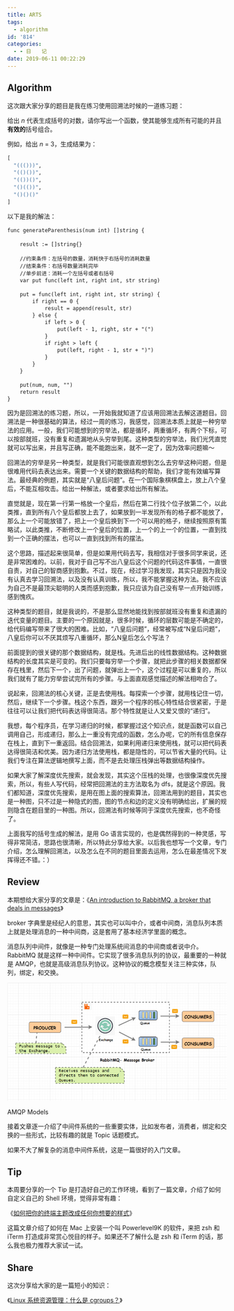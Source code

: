 ```yaml
---
title: ARTS
tags:
  - algorithm
id: '814'
categories:
  - - 日　　记
date: 2019-06-11 00:22:29
---
```


## Algorithm

这次跟大家分享的题目是我在练习使用回溯法时候的一道练习题：

给出 _n_ 代表生成括号的对数，请你写出一个函数，使其能够生成所有可能的并且**有效的**括号组合。

例如，给出 _n_ = 3，生成结果为：

```python
[
  "((()))",
  "(()())",
  "(())()",
  "()(())",
  "()()()"
]
```

以下是我的解法：

```golang
func generateParenthesis(num int) []string {

    result := []string{}

    //约束条件：左括号的数量，消耗快于右括号的消耗数量
    //结束条件：右括号数量消耗完毕
    //单步前进：消耗一个左括号或者右括号
    var put func(left int, right int, str string)

    put = func(left int, right int, str string) {
        if right == 0 {
            result = append(result, str)
        } else {
            if left > 0 {
                put(left - 1, right, str + "(")
            }
            if right > left {
                put(left, right - 1, str + ")")
            }
        }
    }

    put(num, num, "")
    return result
}
```

因为是回溯法的练习题，所以，一开始我就知道了应该用回溯法去解这道题目。回溯法是一种很基础的算法，经过一周的练习，我感觉，回溯法本质上就是一种穷举法的应用。一般，我们可能想到的穷举法，都是循环，两重循环，有两个下标，可以按部就班，没有重复和遗漏地从头穷举到尾。这种类型的穷举法，我们光凭直觉就可以写出来，并且写正确，能不能跑出来，就不一定了，因为效率问题嘛～

回溯法的穷举是另一种类型，就是我们可能很直观想到怎么去穷举这种问题，但是很难用代码去表达出来。需要一个关键的数据结构的帮助，我们才能有效编写算法。最经典的例题，其实就是“八皇后问题”。在一个国际象棋棋盘上，放上八个皇后，不能互相攻击。给出一种解法，或者要求给出所有解法。

直觉就是，现在第一行第一格放一个皇后，然后在第二行找个位子放第二个，以此类推，直到所有八个皇后都放上去了，如果放到一半发现所有的格子都不能放了，那么上一个可能放错了，把上一个皇后换到下一个可以用的格子，继续按照原有策略试，以此类推，不断修改上一个皇后的位置，上一个的上一个的位置，一直到找到一个正确的摆法，也可以一直到找到所有的摆法。

这个思路，描述起来很简单，但是如果用代码去写，我相信对于很多同学来说，还是非常困难的。以前，我对于自己写不出八皇后这个问题的代码这件事情，一直很自责，对自己的智商感到抱歉。不过，现在，经过学习我发现，其实只是因为我没有认真去学习回溯法，以及没有认真训练，所以，我不能掌握这种方法。我不应该为自己不是最顶尖聪明的人类而感到抱歉，我只应该为自己没有早一点开始训练，感到愧疚。

这种类型的题目，就是我说的，不是那么显然地能找到按部就班没有重复和遗漏的迭代变量的题目。主要的一个原因就是，很多时候，循环的层数可能是不确定的，给代码编写带来了很大的困难。比如，“八皇后问题”，经常被写成“N皇后问题”，八皇后你可以不厌其烦写八重循环，那么N皇后怎么个写法？

前面提到的很关键的那个数据结构，就是栈。先进后出的线性数据结构。这种数据结构的长度其实是可变的。我们只要每穷举一个步骤，就把此步骤的相关数据都保存在栈里，然后下一个，出了问题，就弹出上一个，这个过程是可以重复的，所以我们就有了能力穷举尝试完所有的步骤。与上面直观感觉描述的解法相吻合了。

说起来，回溯法的核心关键，正是去使用栈。每探索一个步骤，就用栈记住一切，然后，继续下一个步骤。栈这个东西，跟另一个程序的核心特性结合很紧密，于是往往可以让我们把代码表达得很简洁。那个特性就是让人又爱又恨的“递归”。

我想，每个程序员，在学习递归的时候，都掌握过这个知识点，就是函数可以自己调用自己，形成递归，那么上一重没有完成的函数，怎么办呢，它的所有信息保存在栈上，直到下一重返回。结合回溯法，如果利用递归来使用栈，就可以把代码表达得很简洁和优美。因为递归方法使用栈，都是隐性的，可以节省大量的代码。让我们专注在算法逻辑地撰写上面，而不是去处理压栈弹出等数据结构操作。

如果大家了解深度优先搜索，就会发现，其实这个压栈的处理，也很像深度优先搜索，所以，有些人写代码，经常把回溯法的主方法取名为 dfs，就是这个原因。我们都知道，深度优先搜索，是用在图上面的搜索算法，回溯法用到的题目，其实也是一种图，只不过是一种隐式的图，图的节点和边的定义没有明确给出，扩展的规则隐含在题目里的一种图。所以，回溯法有时候等同于深度优先搜索，也不奇怪了。

上面我写的括号生成的解法，是用 Go 语言实现的，也是偶然得到的一种灵感，写得非常简洁，思路也很清晰，所以特此分享给大家。以后我也想写一个文章，专门介绍，怎么理解回溯法，以及怎么在不同的题目里面去运用，怎么在最差情况下发挥得还不错。：）

## Review

本期想给大家分享的文章是：《[An introduction to RabbitMQ, a broker that deals in messages](https://www.freecodecamp.org/news/an-introduction-to-rabbitmq-a-broker-that-deals-in-messages-9e8f78194993/)》

broker 字典里是经纪人的意思，其实也可以叫中介，或者中间商，消息队列本质上就是处理消息的一种中间商，这是套用了基本经济学里面的概念。

消息队列中间件，就像是一种专门处理系统间消息的中间商或者说中介。RabbitMQ 就是这样一种中间件。它实现了很多消息队列的协议，最重要的一种就是 AMQP，也就是高级消息队列协议。这种协议的概念模型关注三种实体，队列，绑定，和交换。

![](../images/2019/06/amqp-model.png)

AMQP Models

接着文章逐一介绍了中间件系统的一些重要实体，比如发布者，消费者，绑定和交换的一些形式，比较有趣的就是 Topic 话题模式。

如果不大了解复杂的消息中间件系统，这是一篇很好的入门文章。

## Tip

本周要分享的一个 Tip 是打造好自己的工作环境，看到了一篇文章，介绍了如何自定义自己的 Shell 环境，觉得非常有趣：

《[如何把你的终端主题改成任何你想要的样式](https://medium.com/the-code-review/how-you-can-style-your-terminal-like-medium-freecodecamp-or-any-way-you-want-f499234d48bc)》

这篇文章介绍了如何在 Mac 上安装一个叫 Powerlevel9K 的软件，来把 zsh 和 iTerm 打造成非常赏心悦目的样子。如果还不了解什么是 zsh 和 iTerm 的话，那么我也极力推荐大家试一试。

## Share

这次分享给大家的是一篇短小的知识：

《[Linux 系统资源管理：什么是 cgroups？](https://sexywp.com/whats-cgroups.htm)》